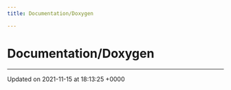 ```yaml
---
title: Documentation/Doxygen

---
```


# Documentation/Doxygen








-------------------------------

Updated on 2021-11-15 at 18:13:25 +0000
